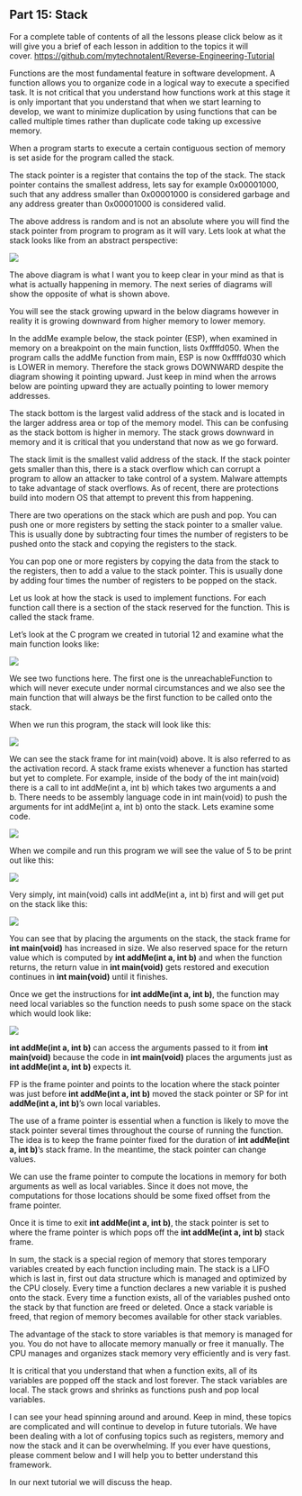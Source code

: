 ## Part 15: Stack

For a complete table of contents of all the lessons please click below as it will give you a brief of each lesson in addition to the topics it will cover.&nbsp;https://github.com/mytechnotalent/Reverse-Engineering-Tutorial

Functions are the most fundamental feature in software development. A function allows you to organize code in a logical way to execute a specified task. It is not critical that you understand how functions work at this stage it is only important that you understand that when we start learning to develop, we want to minimize duplication by using functions that can be called multiple times rather than duplicate code taking up excessive memory.

When a program starts to execute a certain contiguous section of memory is set aside for the program called the stack.

The stack pointer is a register that contains the top of the stack. The stack pointer contains the smallest address, lets say for example 0x00001000, such that any address smaller than 0x00001000 is considered garbage and any address greater than 0x00001000 is considered valid.

The above address is random and is not an absolute where you will find the stack pointer from program to program as it will vary. Lets look at what the stack looks like from an abstract perspective:

<div class="slate-resizable-image-embed slate-image-embed__resize-full-width"><img src="/imgs/1520235829712.jpg"/></div>

The above diagram is what I want you to keep clear in your mind as that is what is actually happening in memory. The next series of diagrams will show the opposite of what is shown above.

You will see the stack growing upward in the below diagrams however in reality it is growing downward from higher memory to lower memory.

In the addMe example below, the stack pointer (ESP), when examined in memory on a breakpoint on the main function, lists 0xffffd050. When the program calls the addMe function from main, ESP is now 0xffffd030 which is LOWER in memory. Therefore the stack grows DOWNWARD despite the diagram showing it pointing upward. Just keep in mind when the arrows below are pointing upward they are actually pointing to lower memory addresses.

The stack bottom is the largest valid address of the stack and is located in the larger address area or top of the memory model. This can be confusing as the stack bottom is higher in memory. The stack grows downward in memory and it is critical that you understand that now as we go forward.

The stack limit is the smallest valid address of the stack. If the stack pointer gets smaller than this, there is a stack overflow which can corrupt a program to allow an attacker to take control of a system. Malware attempts to take advantage of stack overflows. As of recent, there are protections build into modern OS that attempt to prevent this from happening.

There are two operations on the stack which are push and pop. You can push one or more registers by setting the stack pointer to a smaller value. This is usually done by subtracting four times the number of registers to be pushed onto the stack and copying the registers to the stack.

You can pop one or more registers by copying the data from the stack to the registers, then to add a value to the stack pointer. This is usually done by adding four times the number of registers to be popped on the stack.

Let us look at how the stack is used to implement functions. For each function call there is a section of the stack reserved for the function. This is called the stack frame.

Let’s look at the C program we created in tutorial 12 and examine what the main function looks like:

<div class="slate-resizable-image-embed slate-image-embed__resize-full-width"><img src="/imgs/1520622740099.jpg"/></div>

We see two functions here. The first one is the unreachableFunction to which will never execute under normal circumstances and we also see the main function that will always be the first function to be called onto the stack.

When we run this program, the stack will look like this:

<div class="slate-resizable-image-embed slate-image-embed__resize-full-width"><img src="/imgs/1520622738609.jpg"/></div>

We can see the stack frame for int main(void) above.&nbsp;It is also referred to as the activation record.&nbsp;A stack frame exists whenever a function has started but yet to complete.&nbsp;For example, inside of the body of the int main(void) there is a call to int addMe(int a, int b) which takes two arguments a and b.&nbsp;There needs to be assembly language code in int main(void) to push the arguments for int addMe(int a, int b) onto the stack.&nbsp;Lets examine some code.

<div class="slate-resizable-image-embed slate-image-embed__resize-full-width"><img src="/imgs/1520231875596.jpg"/></div>

When we compile and run this program we will see the value of 5 to be print out like this:

<div class="slate-resizable-image-embed slate-image-embed__resize-full-width"><img src="/imgs/1520622737902.jpg"/></div>

Very simply, int main(void) calls int addMe(int a, int b) first and will get put on the stack like this:

<div class="slate-resizable-image-embed slate-image-embed__resize-full-width"><img src="/imgs/1520144504701.jpg"/></div>

You can see that by placing the arguments on the stack, the stack frame for __int main(void)__ has increased in size. We also reserved space for the return value which is computed by __int addMe(int a, int b)__ and when the function returns, the return value in __int main(void)__ gets restored and execution continues in __int main(void)__ until it finishes.

Once we get the instructions for __int addMe(int a, int b)__, the function may need local variables so the function needs to push some space on the stack which would look like:

<div class="slate-resizable-image-embed slate-image-embed__resize-full-width"><img src="/imgs/1520622739277.jpg"/></div>

__int addMe(int a, int b)__ can access the arguments passed to it from __int main(void)__ because the code in __int main(void)__ places the arguments just as __int addMe(int a, int b)__ expects it.&nbsp;

FP is the frame pointer and points to the location where the stack pointer was just before __int addMe(int a, int b)__ moved the stack pointer or SP for int __addMe(int a, int b)__’s own local variables.

The use of a frame pointer is essential when a function is likely to move the stack pointer several times throughout the course of running the function. The idea is to keep the frame pointer fixed for the duration of __int addMe(int a, int b)__’s stack frame. In the meantime, the stack pointer can change values.

We can use the frame pointer to compute the locations in memory for both arguments as well as local variables. Since it does not move, the computations for those locations should be some fixed offset from the frame pointer.

Once it is time to exit __int addMe(int a, int b)__, the stack pointer is set to where the frame pointer is which pops off the __int addMe(int a, int b)__ stack frame.

In sum, the stack is a special region of memory that stores temporary variables created by each function including main. The stack is a LIFO which is last in, first out data structure which is managed and optimized by the CPU closely. Every time a function declares a new variable it is pushed onto the stack. Every time a function exists, all of the variables pushed onto the stack by that function are freed or deleted. Once a stack variable is freed, that region of memory becomes available for other stack variables.

The advantage of the stack to store variables is that memory is managed for you. You do not have to allocate memory manually or free it manually. The CPU manages and organizes stack memory very efficiently and is very fast.

It is critical that you understand that when a function exits, all of its variables are popped off the stack and lost forever. The stack variables are local. The stack grows and shrinks as functions push and pop local variables.

I can see your head spinning around and around. Keep in mind, these topics are complicated and will continue to develop in future tutorials. We have been dealing with a lot of confusing topics such as registers, memory and now the stack and it can be overwhelming. If you ever have questions, please comment below and I will help you to better understand this framework.

In our next tutorial we will discuss the heap.